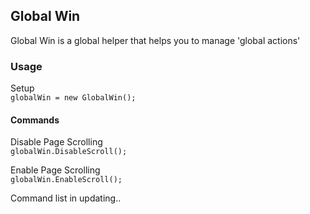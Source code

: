 ## Global Win  
Global Win is a global helper that helps you to manage 'global actions'

  

### Usage  

Setup  
`globalWin = new GlobalWin();`

  

#### Commands

Disable Page Scrolling  
`globalWin.DisableScroll();`

Enable Page Scrolling  
`globalWin.EnableScroll();`

Command list in updating..
